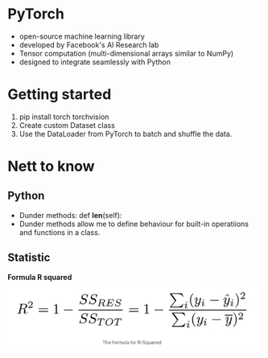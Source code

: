 # PyTorch

- open-source machine learning library
- developed by Facebook's AI Research lab
- Tensor computation (multi-dimensional arrays similar to NumPy)
- designed to integrate seamlessly with Python

# Getting started

1. pip install torch torchvision
2. Create custom Dataset class
3. Use the DataLoader from PyTorch to batch and shuffle the data.


# Nett to know

## Python

- Dunder methods: def __len__(self):
- Dunder methods allow me to define behaviour for built-in operatiions and functions in a class.

## Statistic

**Formula R squared**
![Formula R squared](images/formula_R_squared.png)


